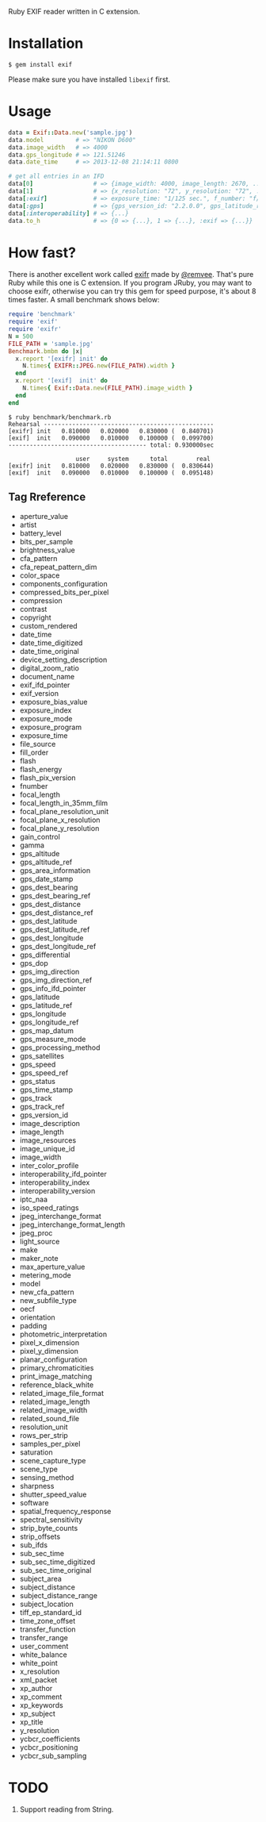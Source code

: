 Ruby EXIF reader written in C extension.

# Installation

    $ gem install exif

Please make sure you have installed `libexif` first.

# Usage

```ruby
data = Exif::Data.new('sample.jpg')
data.model         # => "NIKON D600"
data.image_width   # => 4000
data.gps_longitude # => 121.51246
data.date_time     # => 2013-12-08 21:14:11 0800

# get all entries in an IFD
data[0]                 # => {image_width: 4000, image_length: 2670, ...}
data[1]                 # => {x_resolution: "72", y_resolution: "72", ...}
data[:exif]             # => exposure_time: "1/125 sec.", f_number: "f/8.0"}
data[:gps]              # => {gps_version_id: "2.2.0.0", gps_latitude_ref: "N", ...}
data[:interoperability] # => {...}
data.to_h               # => {0 => {...}, 1 => {...}, :exif => {...}}
```

# How fast?

There is another excellent work called [exifr](https://github.com/remvee/exifr) made by [@remvee](https://github.com/remvee). That's pure Ruby while this one is C extension. If you program JRuby, you may want to choose exifr, otherwise you can try this gem for speed purpose, it's about 8 times faster. A small benchmark shows below:

```ruby
require 'benchmark'
require 'exif'
require 'exifr'
N = 500
FILE_PATH = 'sample.jpg'
Benchmark.bmbm do |x|
  x.report '[exifr] init' do
    N.times{ EXIFR::JPEG.new(FILE_PATH).width }
  end
  x.report '[exif]  init' do
    N.times{ Exif::Data.new(FILE_PATH).image_width }
  end
end
```

```
$ ruby benchmark/benchmark.rb
Rehearsal ------------------------------------------------
[exifr] init   0.810000   0.020000   0.830000 (  0.840701)
[exif]  init   0.090000   0.010000   0.100000 (  0.099700)
--------------------------------------- total: 0.930000sec

                   user     system      total        real
[exifr] init   0.810000   0.020000   0.830000 (  0.830644)
[exif]  init   0.090000   0.010000   0.100000 (  0.095148)
```

## Tag Rreference

- aperture_value
- artist
- battery_level
- bits_per_sample
- brightness_value
- cfa_pattern
- cfa_repeat_pattern_dim
- color_space
- components_configuration
- compressed_bits_per_pixel
- compression
- contrast
- copyright
- custom_rendered
- date_time
- date_time_digitized
- date_time_original
- device_setting_description
- digital_zoom_ratio
- document_name
- exif_ifd_pointer
- exif_version
- exposure_bias_value
- exposure_index
- exposure_mode
- exposure_program
- exposure_time
- file_source
- fill_order
- flash
- flash_energy
- flash_pix_version
- fnumber
- focal_length
- focal_length_in_35mm_film
- focal_plane_resolution_unit
- focal_plane_x_resolution
- focal_plane_y_resolution
- gain_control
- gamma
- gps_altitude
- gps_altitude_ref
- gps_area_information
- gps_date_stamp
- gps_dest_bearing
- gps_dest_bearing_ref
- gps_dest_distance
- gps_dest_distance_ref
- gps_dest_latitude
- gps_dest_latitude_ref
- gps_dest_longitude
- gps_dest_longitude_ref
- gps_differential
- gps_dop
- gps_img_direction
- gps_img_direction_ref
- gps_info_ifd_pointer
- gps_latitude
- gps_latitude_ref
- gps_longitude
- gps_longitude_ref
- gps_map_datum
- gps_measure_mode
- gps_processing_method
- gps_satellites
- gps_speed
- gps_speed_ref
- gps_status
- gps_time_stamp
- gps_track
- gps_track_ref
- gps_version_id
- image_description
- image_length
- image_resources
- image_unique_id
- image_width
- inter_color_profile
- interoperability_ifd_pointer
- interoperability_index
- interoperability_version
- iptc_naa
- iso_speed_ratings
- jpeg_interchange_format
- jpeg_interchange_format_length
- jpeg_proc
- light_source
- make
- maker_note
- max_aperture_value
- metering_mode
- model
- new_cfa_pattern
- new_subfile_type
- oecf
- orientation
- padding
- photometric_interpretation
- pixel_x_dimension
- pixel_y_dimension
- planar_configuration
- primary_chromaticities
- print_image_matching
- reference_black_white
- related_image_file_format
- related_image_length
- related_image_width
- related_sound_file
- resolution_unit
- rows_per_strip
- samples_per_pixel
- saturation
- scene_capture_type
- scene_type
- sensing_method
- sharpness
- shutter_speed_value
- software
- spatial_frequency_response
- spectral_sensitivity
- strip_byte_counts
- strip_offsets
- sub_ifds
- sub_sec_time
- sub_sec_time_digitized
- sub_sec_time_original
- subject_area
- subject_distance
- subject_distance_range
- subject_location
- tiff_ep_standard_id
- time_zone_offset
- transfer_function
- transfer_range
- user_comment
- white_balance
- white_point
- x_resolution
- xml_packet
- xp_author
- xp_comment
- xp_keywords
- xp_subject
- xp_title
- y_resolution
- ycbcr_coefficients
- ycbcr_positioning
- ycbcr_sub_sampling

# TODO

1. Support reading from String.